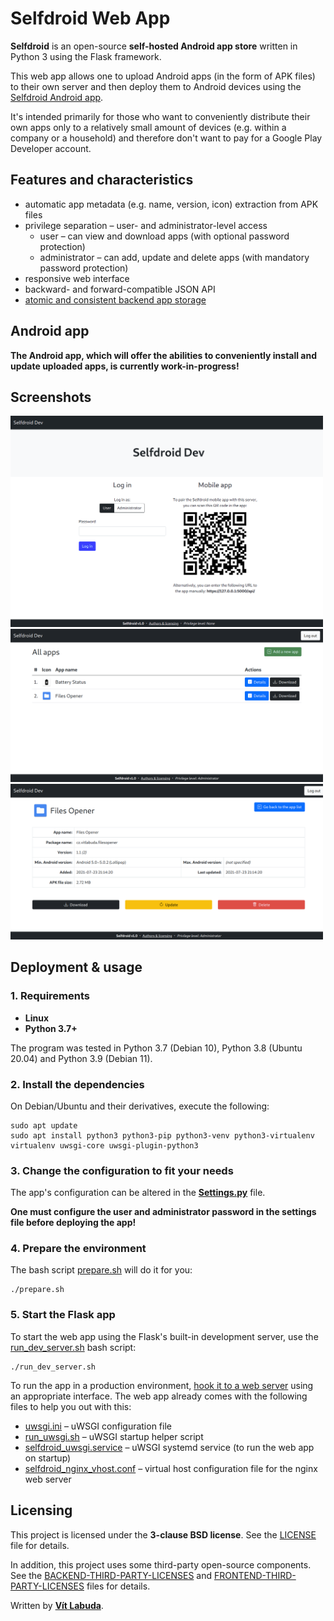 # Selfdroid Web App
**Selfdroid** is an open-source **self-hosted Android app store** written in Python 3 using the Flask framework.

This web app allows one to upload Android apps (in the form of APK files) to their own server and then deploy them to Android devices using the [Selfdroid Android app](#android-app).

It's intended primarily for those who want to conveniently distribute their own apps only to a relatively small amount of devices (e.g. within a company or a household) and therefore don't want to pay for a Google Play Developer account.



## Features and characteristics
- automatic app metadata (e.g. name, version, icon) extraction from APK files
- privilege separation – user- and administrator-level access
    - user – can view and download apps (with optional password protection)
    - administrator – can add, update and delete apps (with mandatory password protection)
- responsive web interface
- backward- and forward-compatible JSON API
- [atomic and consistent backend app storage](src/selfdroid/appstorage/NOTES)



## Android app
**The Android app, which will offer the abilities to conveniently install and update uploaded apps, is currently work-in-progress!** 



## Screenshots
<p float="left">
    <img src="screenshot_1.png" alt="Screenshot 1" width="500">
    <img src="screenshot_2.png" alt="Screenshot 2" width="500">
    <img src="screenshot_3.png" alt="Screenshot 3" width="500">
</p>



## Deployment & usage

### 1. Requirements
   * **Linux**
   * **Python 3.7+**

   The program was tested in Python 3.7 (Debian 10), Python 3.8 (Ubuntu 20.04) and Python 3.9 (Debian 11).


### 2. Install the dependencies
   On Debian/Ubuntu and their derivatives, execute the following:
   ```
   sudo apt update 
   sudo apt install python3 python3-pip python3-venv python3-virtualenv virtualenv uwsgi-core uwsgi-plugin-python3
   ```


### 3. Change the configuration to fit your needs
   The app's configuration can be altered in the **[Settings.py](src/selfdroid/Settings.py)** file.

   **One must configure the user and administrator password in the settings file before deploying the app!**


### 4. Prepare the environment
   The bash script [prepare.sh](src/prepare.sh) will do it for you:
   ```
   ./prepare.sh
   ```


### 5. Start the Flask app
   To start the web app using the Flask's built-in development server, use the [run_dev_server.sh](src/run_dev_server.sh) bash script:
   ```
   ./run_dev_server.sh
   ```

   To run the app in a production environment, [hook it to a web server](https://flask.palletsprojects.com/en/latest/deploying/) using an appropriate interface.
   The web app already comes with the following files to help you out with this:
   - [uwsgi.ini](src/uwsgi.ini) – uWSGI configuration file
   - [run_uwsgi.sh](src/run_uwsgi.sh) – uWSGI startup helper script
   - [selfdroid_uwsgi.service](selfdroid_uwsgi.service) – uWSGI systemd service (to run the web app on startup)
   - [selfdroid_nginx_vhost.conf](selfdroid_nginx_vhost.conf) – virtual host configuration file for the nginx web server



## Licensing
This project is licensed under the **3-clause BSD license**. See the [LICENSE](LICENSE) file for details.

In addition, this project uses some third-party open-source components. See the [BACKEND-THIRD-PARTY-LICENSES](BACKEND-THIRD-PARTY-LICENSES) and [FRONTEND-THIRD-PARTY-LICENSES](FRONTEND-THIRD-PARTY-LICENSES) files for details.  

Written by **[Vít Labuda](https://vitlabuda.cz/)**.
